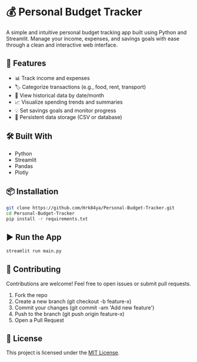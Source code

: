 # 💰 Personal Budget Tracker
A simple and intuitive personal budget tracking app built using Python and Streamlit. Manage your income, expenses, and savings goals with ease through a clean and interactive web interface.

## 🚀 Features
- 📊 Track income and expenses
- 🏷️ Categorize transactions (e.g., food, rent, transport)
- 📅 View historical data by date/month
- 📈 Visualize spending trends and summaries
- 💡 Set savings goals and monitor progress
- 💾 Persistent data storage (CSV or database)

## 🛠️ Built With
- Python
- Streamlit
- Pandas
- Plotly 

## 📦 Installation
```bash
git clone https://github.com/Hrk84ya/Personal-Budget-Tracker.git
cd Personal-Budget-Tracker
pip install -r requirements.txt
```
## ▶️ Run the App
```bash
streamlit run main.py
```

## 🤝 Contributing

Contributions are welcome! Feel free to open issues or submit pull requests.
1. Fork the repo
2. Create a new branch (git checkout -b feature-x)
3. Commit your changes (git commit -am 'Add new feature')
4. Push to the branch (git push origin feature-x)
5. Open a Pull Request

## 📄 License

This project is licensed under the [MIT License](LICENSE).

